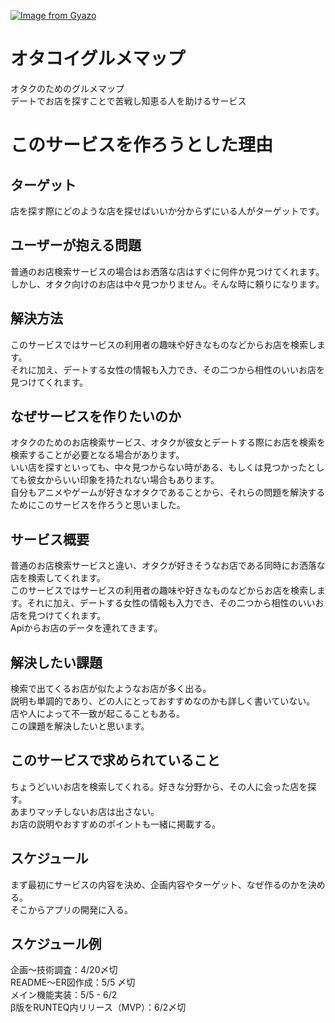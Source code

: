 [![Image from Gyazo](https://i.gyazo.com/e26c9df12ed916bc5ffdc4de7e7a7ebf.png)](https://gyazo.com/e26c9df12ed916bc5ffdc4de7e7a7ebf)

# オタコイグルメマップ
オタクのためのグルメマップ<br>
デートでお店を探すことで苦戦し知恵る人を助けるサービス

# このサービスを作ろうとした理由

## ターゲット
店を探す際にどのような店を探せばいいか分からずにいる人がターゲットです。

## ユーザーが抱える問題
普通のお店検索サービスの場合はお洒落な店はすぐに何件か見つけてくれます。<br>
しかし、オタク向けのお店は中々見つかりません。そんな時に頼りになります。

## 解決方法
このサービスではサービスの利用者の趣味や好きなものなどからお店を検索します。<br>
それに加え、デートする女性の情報も入力でき、その二つから相性のいいお店を見つけてくれます。


## なぜサービスを作りたいのか
オタクのためのお店検索サービス、オタクが彼女とデートする際にお店を検索を検索することが必要となる場合があります。<br>
いい店を探すといっても、中々見つからない時がある、もしくは見つかったとしても彼女からいい印象を持たれない場合もあります。<br>
自分もアニメやゲームが好きなオタクであることから、それらの問題を解決するためにこのサービスを作ろうと思いました。


## サービス概要
普通のお店検索サービスと違い、オタクが好きそうなお店である同時にお洒落な店を検索してくれます。<br>
このサービスではサービスの利用者の趣味や好きなものなどからお店を検索します。それに加え、デートする女性の情報も入力でき、その二つから相性のいいお店を見つけてくれます。<br>
Apiからお店のデータを連れてきます。


## 解決したい課題
検索で出てくるお店が似たようなお店が多く出る。<br>
説明も単調的であり、どの人にとっておすすめなのかも詳しく書いていない。<br>
店や人によって不一致が起こることもある。<br>
この課題を解決したいと思います。

## このサービスで求められていること
ちょうどいいお店を検索してくれる。好きな分野から、その人に会った店を探す。<br>
あまりマッチしないお店は出さない。<br>
お店の説明やおすすめのポイントも一緒に掲載する。

## スケジュール
まず最初にサービスの内容を決め、企画内容やターゲット、なぜ作るのかを決める。<br>
そこからアプリの開発に入る。

## スケジュール例
企画〜技術調査：4/20〆切<br>
README〜ER図作成：5/5 〆切<br>
メイン機能実装：5/5 - 6/2<br>
β版をRUNTEQ内リリース（MVP）：6/2〆切<br>

